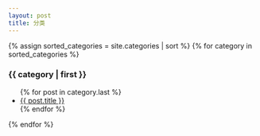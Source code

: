 ```yaml
---
layout: post
title: 分类
---
```



{% assign sorted_categories = site.categories | sort %}
{% for category in sorted_categories %}
<h3>{{ category | first }}</h3>
<ul id="{{ category[0] }}">
{% for post in category.last %}
<li >
<a href="{{ site.url }}{{ site.baseurl }}/{{ post.url }}">{{ post.title }}</a>
</li>
{% endfor %}
</ul>
{% endfor %}
